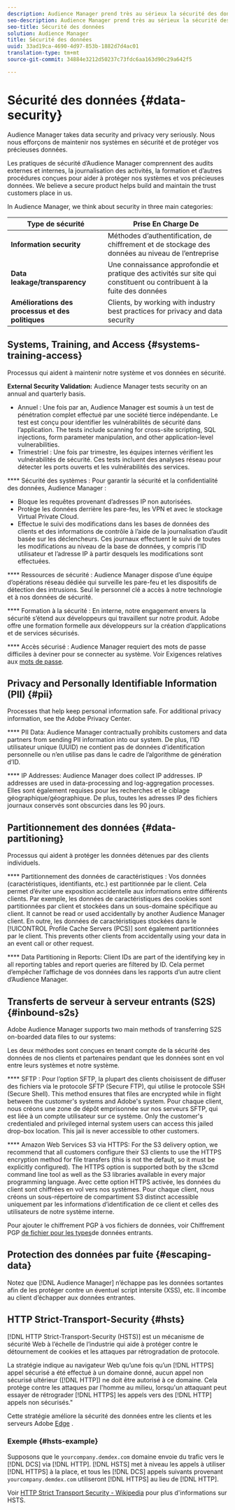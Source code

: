 ```yaml
---
description: Audience Manager prend très au sérieux la sécurité des données et la confidentialité. We work to keep our systems secure and protect your valuable data.
seo-description: Audience Manager prend très au sérieux la sécurité des données et la confidentialité. Nous nous efforçons de maintenir nos systèmes en sécurité et de protéger vos précieuses données.
seo-title: Sécurité des données
solution: Audience Manager
title: Sécurité des données
uuid: 33ad19ca-4690-4d97-853b-1882d7d4ac01
translation-type: tm+mt
source-git-commit: 34884e3212d50237c73fdc6aa163d90c29a642f5

---
```



# Sécurité des données {#data-security}

Audience Manager takes data security and privacy very seriously. Nous nous efforçons de maintenir nos systèmes en sécurité et de protéger vos précieuses données.

Les pratiques de sécurité d’Audience Manager comprennent des audits externes et internes, la journalisation des activités, la formation et d’autres procédures conçues pour aider à protéger nos systèmes et vos précieuses données. We believe a secure product helps build and maintain the trust customers place in us.

In Audience Manager, we think about security in three main categories:

| Type de sécurité | Prise En Charge De |
|---|---|
| **Information security** | Méthodes d’authentification, de chiffrement et de stockage des données au niveau de l’entreprise |
| **Data leakage/transparency** | Une connaissance approfondie et pratique des activités sur site qui constituent ou contribuent à la fuite des données |
| **Améliorations des processus et des politiques** | Clients, by working with industry best practices for privacy and data security |

## Systems, Training, and Access {#systems-training-access}

Processus qui aident à maintenir notre système et vos données en sécurité.

**External Security Validation:**  Audience Manager tests security on an annual and quarterly basis.

* Annuel : Une fois par an, Audience Manager est soumis à un test de pénétration complet effectué par une société tierce indépendante. Le test est conçu pour identifier les vulnérabilités de sécurité dans l’application. The tests include scanning for cross-site scripting, SQL injections, form parameter manipulation, and other application-level vulnerabilities.
* Trimestriel : Une fois par trimestre, les équipes internes vérifient les vulnérabilités de sécurité. Ces tests incluent des analyses réseau pour détecter les ports ouverts et les vulnérabilités des services.

**** Sécurité des systèmes :  Pour garantir la sécurité et la confidentialité des données, Audience Manager :

* Bloque les requêtes provenant d’adresses IP non autorisées.
* Protège les données derrière les pare-feu, les VPN et avec le stockage Virtual Private Cloud.
* Effectue le suivi des modifications dans les bases de données des clients et des informations de contrôle à l’aide de la journalisation d’audit basée sur les déclencheurs. Ces journaux effectuent le suivi de toutes les modifications au niveau de la base de données, y compris l’ID utilisateur et l’adresse IP à partir desquels les modifications sont effectuées.

**** Ressources de sécurité :  Audience Manager dispose d’une équipe d’opérations réseau dédiée qui surveille les pare-feu et les dispositifs de détection des intrusions. Seul le personnel clé a accès à notre technologie et à nos données de sécurité.

**** Formation à la sécurité :  En interne, notre engagement envers la sécurité s’étend aux développeurs qui travaillent sur notre produit. Adobe offre une formation formelle aux développeurs sur la création d’applications et de services sécurisés.

**** Accès sécurisé :  Audience Manager requiert des mots de passe difficiles à deviner pour se connecter au système. Voir Exigences relatives aux [mots de passe](../../reference/password-requirements.md).

## Privacy and Personally Identifiable Information (PII) {#pii}

Processes that help keep personal information safe. For additional privacy information, see the Adobe Privacy Center.[](https://www.adobe.com/privacy/advertising-services.html)

**** PII Data:  Audience Manager contractually prohibits customers and data partners from sending PII information into our system. De plus, l’ID utilisateur unique (UUID) ne contient pas de données d’identification personnelle ou n’en utilise pas dans le cadre de l’algorithme de génération d’ID.

**** IP Addresses:  Audience Manager does collect IP addresses. IP addresses are used in data-processing and log-aggregation processes. Elles sont également requises pour les recherches et le ciblage géographique/géographique. De plus, toutes les adresses IP des fichiers journaux conservés sont obscurcies dans les 90 jours.

## Partitionnement des données {#data-partitioning}

Processus qui aident à protéger les données détenues par des clients individuels.

**** Partitionnement des données de caractéristiques :  Vos données (caractéristiques, identifiants, etc.) est partitionnée par le client. Cela permet d’éviter une exposition accidentelle aux informations entre différents clients. Par exemple, les données de caractéristiques des cookies sont partitionnées par client et stockées dans un sous-domaine spécifique au client. It cannot be read or used accidentally by another Audience Manager client. En outre, les données de caractéristiques stockées dans le [!UICONTROL Profile Cache Servers (PCS)] sont également partitionnées par le client. This prevents other clients from accidentally using your data in an event call or other request.

**** Data Partitioning in Reports:  Client IDs are part of the identifying key in all reporting tables and report queries are filtered by ID. Cela permet d’empêcher l’affichage de vos données dans les rapports d’un autre client d’Audience Manager.

## Transferts de serveur à serveur entrants (S2S) {#inbound-s2s}

Adobe Audience Manager supports two main methods of transferring S2S on-boarded data files to our systems:

Les deux méthodes sont conçues en tenant compte de la sécurité des données de nos clients et partenaires pendant que les données sont en vol entre leurs systèmes et notre système.

**** SFTP : Pour l’option SFTP, la plupart des clients choisissent de diffuser des fichiers via le protocole SFTP (Secure FTP), qui utilise le protocole SSH (Secure Shell). This method ensures that files are encrypted while in flight between the customer's systems and Adobe's system. Pour chaque client, nous créons une zone de dépôt emprisonnée sur nos serveurs SFTP, qui est liée à un compte utilisateur sur ce système. Only the customer's credentialed and privileged internal system users can access this jailed drop-box location. This jail is never accessible to other customers.

**** Amazon Web Services S3 via HTTPS: For the S3 delivery option, we recommend that all customers configure their S3 clients to use the HTTPS encryption method for file transfers (this is not the default, so it must be explicitly configured). The HTTPS option is supported both by the s3cmd command line tool as well as the S3 libraries available in every major programming language. Avec cette option HTTPS activée, les données du client sont chiffrées en vol vers nos systèmes. Pour chaque client, nous créons un sous-répertoire de compartiment S3 distinct accessible uniquement par les informations d’identification de ce client et celles des utilisateurs de notre système interne.

Pour ajouter le chiffrement PGP à vos fichiers de données, voir Chiffrement PGP [de fichier pour les types](../../integration/sending-audience-data/batch-data-transfer-explained/inbound-file-encryption.md)de données entrants.

## Protection des données par fuite {#escaping-data}

Notez que [!DNL Audience Manager] n’échappe pas les données sortantes afin de les protéger contre un éventuel script intersite (XSS), etc. Il incombe au client d’échapper aux données entrantes.

## HTTP Strict-Transport-Security {#hsts}

[!DNL HTTP Strict-Transport-Security (HSTS)] est un mécanisme de sécurité Web à l’échelle de l’industrie qui aide à protéger contre le détournement de cookies et les attaques par rétrogradation de protocole.

La stratégie indique au navigateur Web qu’une fois qu’un [!DNL HTTPS] appel sécurisé a été effectué à un domaine donné, aucun appel non sécurisé ultérieur ([!DNL HTTP]) ne doit être autorisé à ce domaine. Cela protège contre les attaques par l'homme au milieu, lorsqu'un attaquant peut essayer de rétrograder [!DNL HTTPS] les appels vers des [!DNL HTTP] appels non sécurisés."

Cette stratégie améliore la sécurité des données entre les clients et les serveurs Adobe [Edge](../../reference/system-components/components-edge.md) .

### Exemple {#hsts-example}

Supposons que le `yourcompany.demdex.com` domaine envoie du trafic vers le [!DNL DCS] via [!DNL HTTP]. [!DNL HSTS] met à niveau les appels à utiliser [!DNL HTTPS] à la place, et tous les [!DNL DCS] appels suivants provenant `yourcompany.demdex.com` utiliseront [!DNL HTTPS] au lieu de [!DNL HTTP].

Voir [HTTP Strict Transport Security - Wikipedia](https://en.wikipedia.org/wiki/HTTP_Strict_Transport_Security) pour plus d'informations sur HSTS.
